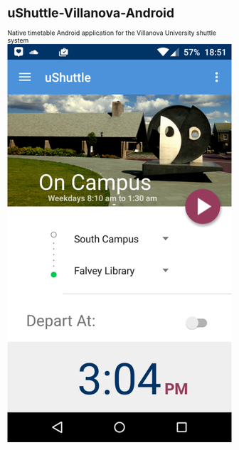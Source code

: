 # uShuttle-Villanova-Android
Native timetable Android application for the Villanova University shuttle system
![Alt text](https://github.com/RussellHowell/uShuttle-Villanova-Android/blob/master/MyApplication/Screenshot1.png "Optional title")
